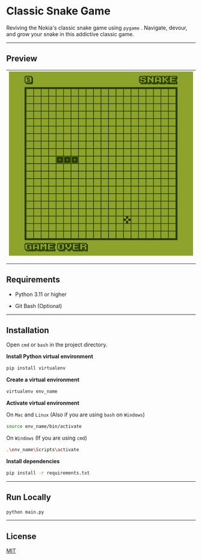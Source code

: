 # Classic Snake Game

Reviving the Nokia's classic snake game using `pygame` . Navigate, devour, and grow your snake in this addictive classic game.

---

## Preview

| ![](preview.png) |
| ---------------- |

---

## Requirements

- Python 3.11 or higher

- Git Bash (Optional)

---

## Installation

Open `cmd` or `bash` in the project directory.

**Install Python virtual environment**

```bash
pip install virtualenv
```

**Create a virtual environment**

```bash
virtualenv env_name
```

**Activate virtual environment**

On `Mac` and `Linux` (Also if you are using `bash` on `Windows`)

```bash
source env_name/bin/activate
```

On `Windows` (If you are using `cmd`)

```bash
.\env_name\Scripts\activate
```

**Install dependencies**

```bash
pip install -r requirements.txt
```

---

## Run Locally

```bash
python main.py
```

---

## License

[MIT](https://choosealicense.com/licenses/mit/)
